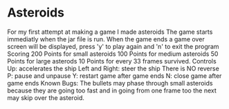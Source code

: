 # Asteroids
For my first attempt at making a game I made asteroids
The game starts immediatly when the jar file is run. 
When the game ends a game over screen will be displayed, press 'y' to play again and 'n' to exit the program
Scoring
    200 Points for small asteroids
    100 Points for medium asteroids 
    50 Points for large asterods 
    10 Points for every 33 frames survived. 
Controls
    Up: accelerates the ship
    Left and Right: steer the ship 
    There is NO reverse
    P: pause and unpause
    Y: restart game after game ends
    N: close game after game ends
Known Bugs:
    The bullets may phase through small asteroids because they are going too fast and in going from one frame too the next may skip over the asteroid.
